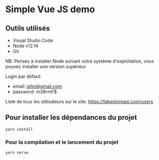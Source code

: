 # Simple Vue JS demo

## Outils utilisés

- Visual Studio Code
- Node v12.14
- Git

NB: Pensez à installer Node suivant votre système d'exploitation, vous pouvez installer une version supérieur

Login par défaut:

- email: john@gmail.com
- password: m38rmF\$

Liste de tous les utilisateurs sur le site: https://fakestoreapi.com/users

## Pour installer les dépendances du projet

```
yarn install
```

### Pour la compilation et le lancement du projet

```
yarn serve
```
